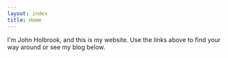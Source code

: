 ```yaml
---
layout: index
title: Home
---
```


I&#39;m John Holbrook, and this is my website. Use the links above to find your way around or see my blog below.
